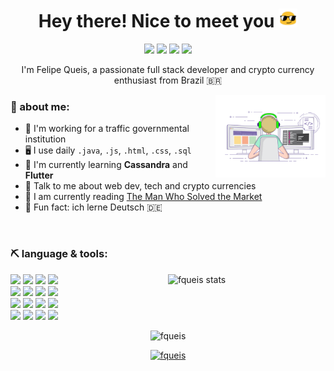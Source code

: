 
<h1 align="center">Hey there! Nice to meet you <img src="assets/sunglasses.gif" width="30"/></h1>

<p align="center">
  <a href="https://github.com/fqueis"><img src="https://img.shields.io/badge/-Github-000?style=flat&logo=Github&logoColor=white" /></a>
  <a href="https://www.linkedin.com/in/fqueis"><img src="https://img.shields.io/badge/-LinkedIn-blue?style=flat&logo=Linkedin&logoColor=white" /></a>
  <a href="mailto:fqueis@gmail.com"><img src="https://img.shields.io/badge/-Gmail-c14438?style=flat&logo=Gmail&logoColor=white" /></a>
  <a href="mailto:fqueis@outlook.com"><img src="https://img.shields.io/badge/-Outlook-0078D4?style=flat&logo=Microsoft-Outlook&logoColor=white" /></a>
</p>

<p align="center">I'm Felipe Queis, a passionate full stack developer and crypto currency enthusiast from Brazil 🇧🇷</p>

<img width="35%" align="right" alt="fqueis" src="assets/profile.gif" /></p>

### 🤵 about me:

- 🏢 I'm working for a traffic governmental institution
- 🖥️ I use daily `.java`, `.js`, `.html`, `.css`, `.sql`
- 🌱 I'm currently learning **Cassandra** and **Flutter**
- 💬 Talk to me about web dev, tech and crypto currencies
- 📖 I am currently reading [The Man Who Solved the Market](https://amzn.com/073521798X)
- 💭 Fun fact: ich lerne Deutsch 🇩🇪

<br/>

### ⛏️ language & tools:

<p>
  <a href="https://github.com/fqueis">
    <img width="50%" align="right" alt="fqueis stats" src="https://github-readme-stats.vercel.app/api?username=fqueis&show_icons=true&hide_border=true&count_private=true" />
  </a>
  
  <code><img width="10%" src="https://www.vectorlogo.zone/logos/java/java-ar21.svg"></code>
  <code><img width="10%" src="https://www.vectorlogo.zone/logos/nodejs/nodejs-ar21.svg"></code>
  <code><img width="10%" src="https://www.vectorlogo.zone/logos/python/python-ar21.svg"></code>
  <code><img width="10%" src="https://www.vectorlogo.zone/logos/flutterio/flutterio-ar21.svg"></code>
  <br />
  <code><img width="10%" src="https://www.vectorlogo.zone/logos/mongodb/mongodb-ar21.svg"></code>
  <code><img width="10%" src="https://www.vectorlogo.zone/logos/postgresql/postgresql-ar21.svg"></code>
  <code><img width="10%" src="https://www.vectorlogo.zone/logos/mysql/mysql-ar21.svg"></code>
  <code><img width="10%" src="https://www.vectorlogo.zone/logos/sqlite/sqlite-ar21.svg"></code>
  <br />
  <code><img width="10%" src="https://www.vectorlogo.zone/logos/vuejs/vuejs-ar21.svg"></code>
  <code><img width="10%" src="https://www.vectorlogo.zone/logos/angular/angular-ar21.svg"></code>
  <code><img width="10%" src="https://www.vectorlogo.zone/logos/expressjs/expressjs-ar21.svg"></code>
  <code><img width="10%" src="https://www.vectorlogo.zone/logos/getbootstrap/getbootstrap-ar21.svg"></code>
  <br />
  <code><img width="10%" src="https://www.vectorlogo.zone/logos/hibernate/hibernate-ar21.svg"></code>
  <code><img width="10%" src="https://www.vectorlogo.zone/logos/springio/springio-ar21.svg"></code>
  <code><img width="10%" src="https://www.vectorlogo.zone/logos/jenkins/jenkins-ar21.svg"></code>
  <code><img width="10%" src="https://www.vectorlogo.zone/logos/rabbitmq/rabbitmq-ar21.svg"></code>
</p>

<p align="center">
  <img src="http://github-readme-streak-stats.herokuapp.com?user=fqueis&hide_border=true" alt="fqueis" />
</p>

<p align="center">
  <a href="https://www.buymeacoffee.com/fqueis">
    <img src="https://cdn.buymeacoffee.com/buttons/v2/default-yellow.png" height="50" width="210" alt="fqueis" />
  </a>
</p>
